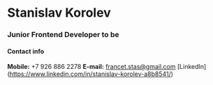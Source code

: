 # Stanislav Korolev

### Junior Frontend Developer to be

#### Contact info
**Mobile:** +7 926 886 2278
**E-mail:** francet.stas@gmail.com
[LinkedIn] (https://www.linkedin.com/in/stanislav-korolev-a8b8541/)